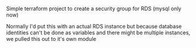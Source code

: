 Simple terraform project to create a security group for 
RDS (mysql only now)

Normally I'd put this with an actual RDS instance
but because database identities can't be done as variables
and there might be multiple instances, we pulled this out
to it's own module